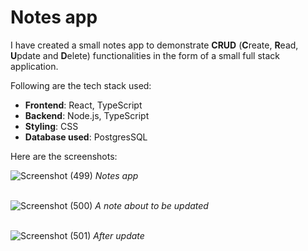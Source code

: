 <h1>Notes app</h1>

<p>I have created a small notes app to demonstrate <b>CRUD</b> (<b>C</b>reate, <b>R</b>ead, <b>U</b>pdate and <b>D</b>elete) functionalities in the form of a small full stack application.</p>
<p>Following are the tech stack used:
<ul>
  <li><b>Frontend</b>: React, TypeScript</li>
  <li><b>Backend</b>: Node.js, TypeScript</li>
  <li><b>Styling</b>: CSS</li>
  <li><b>Database used</b>: PostgresSQL</li>
</ul></p>

<p>Here are the screenshots:</p>

![Screenshot (499)](https://github.com/user-attachments/assets/cc21880c-8a3c-4fd3-ab77-7db7a1f9af46)
*Notes app*<br /><br />

![Screenshot (500)](https://github.com/user-attachments/assets/84d4a60c-68ae-42a0-b8da-5b359c6863f0)
*A note about to be updated*<br /><br />

![Screenshot (501)](https://github.com/user-attachments/assets/18e47493-f959-4c18-a186-f917376987f0)
*After update*<br /><br />
